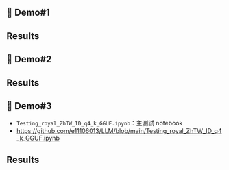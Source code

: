 ## 📂 Demo#1
## Results 

## 📂 Demo#2
## Results 

## 📂 Demo#3
- `Testing_royal_ZhTW_ID_q4_k_GGUF.ipynb`：主測試 notebook
- https://github.com/e11106013/LLM/blob/main/Testing_royal_ZhTW_ID_q4_k_GGUF.ipynb
## Results 
